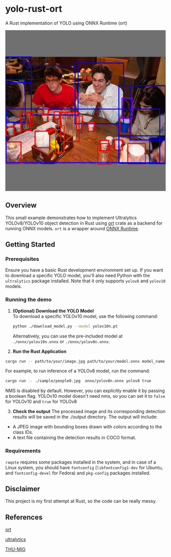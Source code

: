 # yolo-rust-ort
A Rust implementation of YOLO using ONNX Runtime (ort)

![people sitting around a table](./output/people1.jpg)

## Overview
This small example demonstrates how to implement Ultralytics YOLOv8/YOLOv10 object detection in Rust using [ort](https://github.com/pykeio/ort) crate as a backend for running ONNX models. `ort` is a wrapper around [ONNX Runtime](https://onnxruntime.ai/).

## Getting Started

### Prerequisites
Ensure you have a basic Rust development environment set up. If you want to download a specific YOLO model, you'll also need Python with the `ultralytics` package installed. Note that it only supports `yolov8` and `yolov10` models.

### Running the demo
1. **(Optional) Download the YOLO Model**  
   To download a specific YOLOv10 model, use the following command:
   ```bash
   python ./download_model.py --model yolov10n.pt
   ```
   Alternatively, you can use the pre-included model at `./onnx/yolov10n.onnx` or `./onnx/yolov8n.onnx`.

2. **Run the Rust Application**
```bash
cargo run -- path/to/your/image.jpg path/to/your/model.onnx model_name use_nms
```
For example, to run inference of a YOLOv8 model, run the command:

```bash
cargo run -- ./sample/people0.jpg  onnx/yolov8n.onnx yolov8 true
```
NMS is disabled by default. However, you can explicitly enable it by passing a boolean flag. YOLOv10 model doesn't need nms, so you can set it to `false` for YOLOv10 and `true` for YOLOv8

3. **Check the output**
The processed image and its corresponding detection results will be saved in the ./output directory. The output will include:
- A JPEG image with bounding boxes drawn with colors according to the class IDs.
- A text file containing the detection results in COCO format.

### Requirements
`raqote` requires some packages installed in the system, and in case of a Linux system, you should have `fontconfig` (`libfontconfig1-dev` for Ubuntu, and `fontconfig-devel` for Fedora) and `pkg-config` packages installed.

## Disclaimer
This project is my first attempt at Rust, so the code can be really messy.

## References
[ort](https://github.com/pykeio/ort)

[ultralytics](https://github.com/ultralytics/ultralytics)

[THU-MIG](https://github.com/THU-MIG/yolov10)
